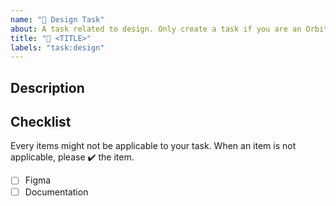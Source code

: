 ```yaml
---
name: "🌟 Design Task"
about: A task related to design. Only create a task if you are an Orbit maintainer.
title: "🌟 <TITLE>"
labels: "task:design"
---
```


## Description

<!-- fill this out -->

## Checklist

Every items might not be applicable to your task. When an item is not applicable, please ✔️ the item.

- [ ] Figma
- [ ] Documentation
